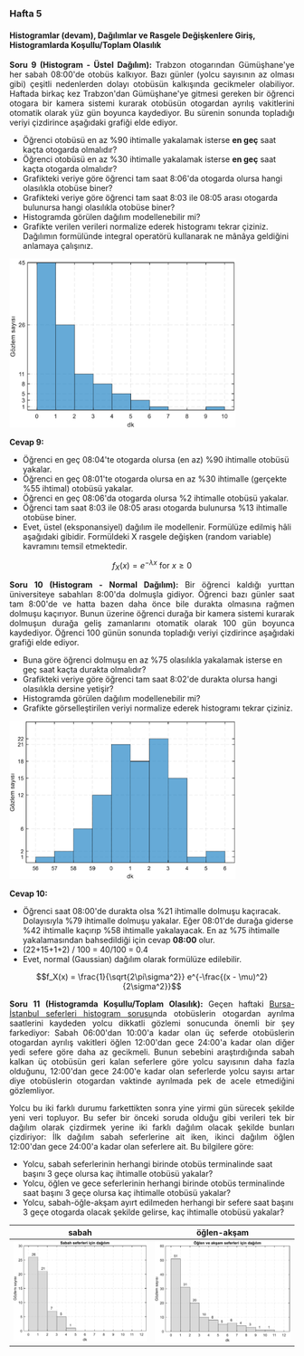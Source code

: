 <h3>Hafta 5</h3>
<h4>Histogramlar (devam), Dağılımlar ve Rasgele Değişkenlere Giriş, Histogramlarda Koşullu/Toplam Olasılık</h4>

<p align="justify"><b>Soru 9 (Histogram - Üstel Dağılım): </b>Trabzon otogarından Gümüşhane'ye her sabah 08:00'de otobüs kalkıyor. Bazı günler (yolcu sayısının az olması gibi) çeşitli nedenlerden dolayı otobüsün kalkışında gecikmeler olabiliyor. Haftada birkaç kez Trabzon'dan Gümüşhane'ye gitmesi gereken bir öğrenci otogara bir kamera sistemi kurarak otobüsün otogardan ayrılış vakitlerini otomatik olarak yüz gün boyunca kaydediyor. Bu sürenin sonunda topladığı veriyi çizdirince aşağıdaki grafiği elde ediyor.</p>

<ul>
<li>Öğrenci otobüsü en az %90 ihtimalle yakalamak isterse <b>en geç</b> saat kaçta otogarda olmalıdır?</li>
<li>Öğrenci otobüsü en az %30 ihtimalle yakalamak isterse <b>en geç</b> saat kaçta otogarda olmalıdır?</li>
<li>Grafikteki veriye göre öğrenci tam saat 8:06'da otogarda olursa hangi olasılıkla otobüse biner?</li>
<li>Grafikteki veriye göre öğrenci tam saat 8:03 ile 08:05 arası otogarda bulunursa hangi olasılıkla otobüse biner?</li>
<li>Histogramda görülen dağılım modellenebilir mi?</li>
<li>Grafikte verilen verileri normalize ederek histogramı tekrar çiziniz. Dağılımın formülünde integral operatörü kullanarak ne mânâya geldiğini anlamaya çalışınız.</li>
</li>
</ul>

<img src="../../image/trabzon_gumushane_bus.png" alt="Trabzon Gümüşhane sabah 8 otobüsü histogram" width=400 height=auto>

<p align="justify"><b>Cevap 9:</b></p>

<ul>
    <li>Öğrenci en geç 08:04'te otogarda olursa (en az) %90 ihtimalle otobüsü yakalar.</li>
    <li>Öğrenci en geç 08:01'te otogarda olursa en az %30 ihtimalle (gerçekte %55 ihtimal) otobüsü yakalar.</li>
    <li>Öğrenci en geç 08:06'da otogarda olursa %2 ihtimalle otobüsü yakalar.</li>
    <li>Öğrenci tam saat 8:03 ile 08:05 arası otogarda bulunursa %13 ihtimalle otobüse biner.</li>
    <li>Evet, üstel (eksponansiyel) dağılım ile modellenir. Formülüze edilmiş hâli aşağıdaki gibidir. Formüldeki X rasgele değişken (random variable) kavramını temsil etmektedir.</li>
</ul>

$$f_X(x) = e^{-\lambda x} \text{ for } x \geq 0$$

<p align="justify"><b>Soru 10 (Histogram - Normal Dağılım): </b>Bir öğrenci kaldığı yurttan üniversiteye sabahları 8:00'da dolmuşla gidiyor. Öğrenci bazı günler saat tam 8:00'de ve hatta bazen daha önce bile durakta olmasına rağmen dolmuşu kaçırıyor. Bunun üzerine öğrenci durağa bir kamera sistemi kurarak dolmuşun durağa geliş zamanlarını otomatik olarak 100 gün boyunca kaydediyor. Öğrenci 100 günün sonunda topladığı veriyi çizdirince aşağıdaki grafiği elde ediyor.</p>

<ul>
<li>Buna göre öğrenci dolmuşu en az %75 olasılıkla yakalamak isterse en geç saat kaçta durakta olmalıdır?</li>
<li>Grafikteki veriye göre öğrenci tam saat 8:02'de durakta olursa hangi olasılıkla dersine yetişir?</li>
<li>Histogramda görülen dağılım modellenebilir mi?</li>
<li>Grafikte görselleştirilen veriyi normalize ederek histogramı tekrar çiziniz.</li>
</ul>

<img src="../../image/student_waiting_at_bus_stop.png" alt="öğrenci ara durak'ta otobüs bekleme histogramı" width=400 height=auto>

<p align="justify"><b>Cevap 10: </b></p>

<ul>
<li>Öğrenci saat 08:00'de durakta olsa %21 ihtimalle dolmuşu kaçıracak. Dolayısıyla %79 ihtimalle dolmuşu yakalar. Eğer 08:01'de durağa giderse %42 ihtimalle kaçırıp %58 ihtimalle yakalayacak. En az %75 ihtimalle yakalamasından bahsedildiği için cevap <b>08:00</b> olur.</li>
<li>(22+15+1+2) / 100 = 40/100 = 0.4</li>
<li>Evet, normal (Gaussian) dağılım olarak formülüze edilebilir.</li>
</ul>

$$f_X(x) = \frac{1}{\sqrt{2\pi\sigma^2}} e^{-\frac{(x - \mu)^2}{2\sigma^2}}$$

<p align="justify"><b>Soru 11 (Histogramda Koşullu/Toplam Olasılık): </b>Geçen haftaki <a href="https://github.com/mtahakoroglu/probability/tree/main/lecture/week_04">Bursa-İstanbul seferleri histogram sorusu</a>nda otobüslerin otogardan ayrılma saatlerini kaydeden yolcu dikkatli gözlemi sonucunda önemli bir şey farkediyor: Sabah 06:00'dan 10:00'a kadar olan üç seferde otobüslerin otogardan ayrılış vakitleri öğlen 12:00'dan gece 24:00'a kadar olan diğer yedi sefere göre daha az gecikmeli. Bunun sebebini araştırdığında sabah kalkan üç otobüsün geri kalan seferlere göre yolcu
sayısının daha fazla olduğunu, 12:00'dan gece 24:00'e kadar olan seferlerde yolcu sayısı artar diye otobüslerin otogardan vaktinde ayrılmada pek de acele etmediğini gözlemliyor.</p>

<p align="justify">Yolcu bu iki farklı durumu farkettikten sonra yine yirmi gün sürecek şekilde yeni veri topluyor. Bu sefer bir önceki soruda olduğu gibi verileri tek bir dağılım olarak çizdirmek yerine iki farklı dağılım
olacak şekilde bunları çizdiriyor: İlk dağılım sabah seferlerine ait iken, ikinci dağılım öğlen 12:00'dan gece 24:00'a kadar olan seferlere ait. Bu bilgilere göre:</p>

<ul>
<li>Yolcu, sabah seferlerinin herhangi birinde otobüs terminalinde saat başını 3 geçe olursa kaç ihtimalle otobüsü yakalar?</li>
<li>Yolcu, öğlen ve gece seferlerinin herhangi birinde otobüs terminalinde saat başını 3 geçe olursa kaç ihtimalle otobüsü yakalar?</li>
<li>Yolcu, sabah-öğle-akşam ayırt edilmeden herhangi bir sefere saat başını 3 geçe otogarda olacak şekilde gelirse, kaç ihtimalle otobüsü yakalar?</li>
</ul>

| sabah | öğlen-akşam |
| :---: |    :---:    |
| <img src="../../image/bursa_istanbul_bus_morning.png"> | <img src="../../image/bursa_istanbul_bus_afternoon_night.png"> |

